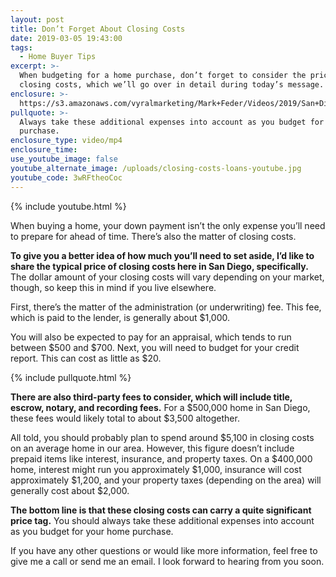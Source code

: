 ```yaml
---
layout: post
title: Don’t Forget About Closing Costs
date: 2019-03-05 19:43:00
tags:
  - Home Buyer Tips
excerpt: >-
  When budgeting for a home purchase, don’t forget to consider the price of
  closing costs, which we’ll go over in detail during today’s message.
enclosure: >-
  https://s3.amazonaws.com/vyralmarketing/Mark+Feder/Videos/2019/San+Diego+Loan+Advisor-+Dont+Forget+About+Closing+Costs.mp4
pullquote: >-
  Always take these additional expenses into account as you budget for your home
  purchase.
enclosure_type: video/mp4
enclosure_time:
use_youtube_image: false
youtube_alternate_image: /uploads/closing-costs-loans-youtube.jpg
youtube_code: 3wRFtheoCoc
---
```


{% include youtube.html %}

When buying a home, your down payment isn’t the only expense you’ll need to prepare for ahead of time. There’s also the matter of closing costs. 

**To give you a better idea of how much you’ll need to set aside, I’d like to share the typical price of closing costs here in San Diego, specifically.** The dollar amount of your closing costs will vary depending on your market, though, so keep this in mind if you live elsewhere. 

First, there’s the matter of the administration (or underwriting) fee. This fee, which is paid to the lender, is generally about $1,000. 

You will also be expected to pay for an appraisal, which tends to run between $500 and $700. Next, you will need to budget for your credit report. This can cost as little as $20. 

{% include pullquote.html %}

**There are also third-party fees to consider, which will include title, escrow, notary, and recording fees.** For a $500,000 home in San Diego, these fees would likely total to about $3,500 altogether. 

All told, you should probably plan to spend around $5,100 in closing costs on an average home in our area. However, this figure doesn’t include prepaid items like interest, insurance, and property taxes. On a $400,000 home, interest might run you approximately $1,000, insurance will cost approximately $1,200, and your property taxes (depending on the area) will generally cost about $2,000. 

**The bottom line is that these closing costs can carry a quite significant price tag.** You should always take these additional expenses into account as you budget for your home purchase.

If you have any other questions or would like more information, feel free to give me a call or send me an email. I look forward to hearing from you soon.